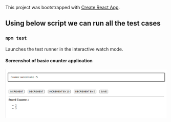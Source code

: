 This project was bootstrapped with [Create React App](https://github.com/facebook/create-react-app).

## Using below script we can run all the test cases

### `npm test`

Launches the test runner in the interactive watch mode.

#### Screenshot of basic counter application
![Screenshot of the basic counter application](https://github.com/harshmons/react-app-unit-testing-using-react-testing-library/blob/master/Screenshot_1.png)
